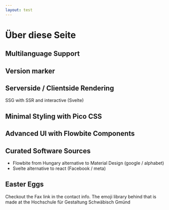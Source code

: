 ```yaml
---
layout: test
---
```


# Über diese Seite

## Multilanguage Support

## Version marker

## Serverside / Clientside Rendering

SSG with SSR and interactive (Svelte)

## Minimal Styling with Pico CSS

## Advanced UI with Flowbite Components

## Curated Software Sources

- Flowbite from Hungary alternative to Material Design (google / alphabet)
- Svelte alternative to react (Facebook / meta)

## Easter Eggs

Checkout the Fax link in the contact info. The emoji library behind that is made at the Hochschule für Gestaltung Schwäbisch Gmünd